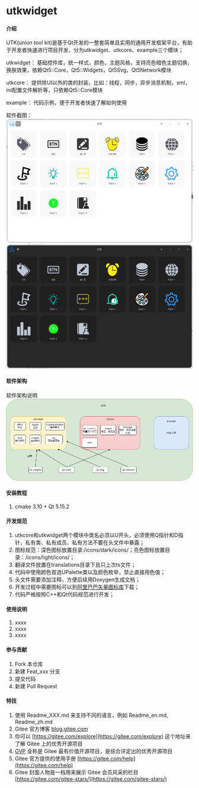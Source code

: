 # utkwidget

#### 介绍
UTK(union tool kit)是基于Qt开发的一整套简单且实用的通用开发框架平台，有助于开发者快速进行项目开发，分为utkwidget、utkcore、example三个模块；

utkwidget：
基础控件库，统一样式，颜色，主题风格，支持亮色暗色主题切换，换肤效果，依赖Qt5::Core，Qt5::Widgets，Qt5Svg，Qt5Network模块

utkcore：
提供除UI以外的类的封装，比如：线程，同步，异步消息机制，xml，ini配置文件解析等，只依赖Qt5::Core模块

example：
代码示例，便于开发者快速了解如何使用

软件截图：
![输入图片说明](doc/example_light.png)
![输入图片说明](doc/example_dark.png)

#### 软件架构
软件架构说明
![输入图片说明](utk-framework.png)

#### 安装教程

1.  cmake 3.10 + Qt 5.15.2

#### 开发规范

1.  utkcore和utkwidget两个模块中类名必须以U开头，必须使用Q指针和D指针，私有类、私有成员、私有方法不要在头文件中暴露；
2.  图标规范：深色图标放置目录:/icons/dark/icons/；亮色图标放置目录：/icons/light/icons/；
3.  翻译文件放置在translations目录下且只上次ts文件；
4.  代码中使用颜色首选UPalette类以及颜色枚举，禁止直接用色值；
5.  头文件需要添加注释，方便后续用Doxygen生成文档；
6.  开发过程中需要图标可以到[阿里巴巴矢量图标库](https://www.iconfont.cn/?spm=a313x.search_index.i3.2.19263a81P9idc9)下载；
7.  代码严格按照C++和Qt代码规范进行开发；

#### 使用说明

1.  xxxx
2.  xxxx
3.  xxxx

#### 参与贡献

1.  Fork 本仓库
2.  新建 Feat_xxx 分支
3.  提交代码
4.  新建 Pull Request


#### 特技

1.  使用 Readme\_XXX.md 来支持不同的语言，例如 Readme\_en.md, Readme\_zh.md
2.  Gitee 官方博客 [blog.gitee.com](https://blog.gitee.com)
3.  你可以 [https://gitee.com/explore](https://gitee.com/explore) 这个地址来了解 Gitee 上的优秀开源项目
4.  [GVP](https://gitee.com/gvp) 全称是 Gitee 最有价值开源项目，是综合评定出的优秀开源项目
5.  Gitee 官方提供的使用手册 [https://gitee.com/help](https://gitee.com/help)
6.  Gitee 封面人物是一档用来展示 Gitee 会员风采的栏目 [https://gitee.com/gitee-stars/](https://gitee.com/gitee-stars/)

